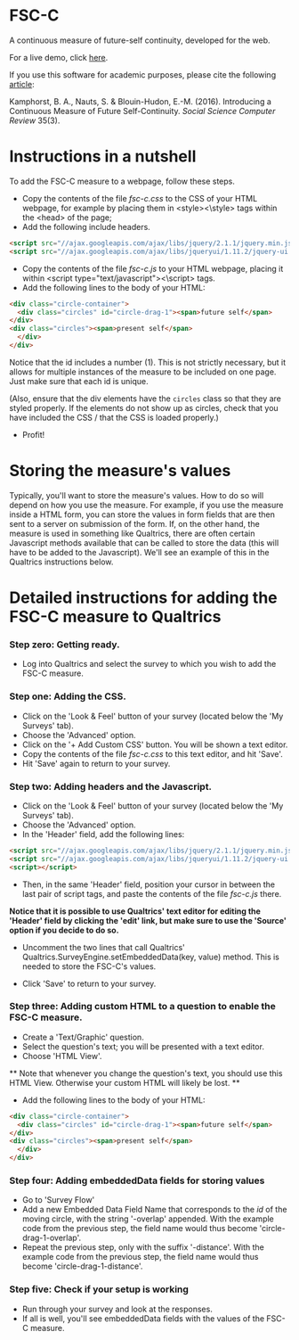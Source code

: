 # FSC-C
A continuous measure of future-self continuity, developed for the web.

For a live demo, click [here](http://jsfiddle.net/xgdVM/113/embedded/result/).

If you use this software for academic purposes, please cite the following [article](https://journals.sagepub.com/doi/pdf/10.1177/0894439316653513): 

  Kamphorst, B. A., Nauts, S. & Blouin-Hudon, E.-M. (2016). Introducing a Continuous Measure of Future Self-Continuity. _Social Science Computer Review_ 35(3).


# Instructions in a nutshell

To add the FSC-C measure to a webpage, follow these steps. 

* Copy the contents of the file _fsc-c.css_ to the CSS of your HTML webpage, for example by placing them in \<style\>\<\\style\> tags within the \<head\> of the page;
* Add the following include headers.
```html
<script src="//ajax.googleapis.com/ajax/libs/jquery/2.1.1/jquery.min.js"></script>
<script src="//ajax.googleapis.com/ajax/libs/jqueryui/1.11.2/jquery-ui.min.js"></script>
```

* Copy the contents of the file _fsc-c.js_ to your HTML webpage, placing it within \<script type="text/javascript"\>\<\\script\> tags.
* Add the following lines to the body of your HTML:

```html
<div class="circle-container">
  <div class="circles" id="circle-drag-1"><span>future self</span>
</div>
<div class="circles"><span>present self</span>
  </div>
</div>
```
Notice that the id includes a number (1). This is not strictly necessary, but it allows for multiple instances of the measure to be included on one page. Just make sure that each id is unique.

(Also, ensure that the div elements have the `circles` class so that they are styled properly. If the elements do not show up as circles, check that you have included the CSS / that the CSS is loaded properly.)

* Profit!

# Storing the measure's values

Typically, you'll want to store the measure's values. How to do so will depend on how you use the measure. For example, if you use the measure inside a HTML form, you can store the values in form fields that are then sent to a server on submission of the form. If, on the other hand, the measure is used in something like Qualtrics, there are often certain Javascript methods available that can be called to store the data (this will have to be added to the Javascript). We'll see an example of this in the Qualtrics instructions below.


# Detailed instructions for adding the FSC-C measure to Qualtrics

### Step zero: Getting ready.
* Log into Qualtrics and select the survey to which you wish to add the FSC-C measure.

### Step one: Adding the CSS.

* Click on the 'Look \& Feel' button of your survey (located below the 'My Surveys' tab).
* Choose the 'Advanced' option.
* Click on the '+ Add Custom CSS' button. You will be shown a text editor.
* Copy the contents of the file _fsc-c.css_ to this text editor, and hit 'Save'.
* Hit 'Save' again to return to your survey.

### Step two: Adding headers and the Javascript.

* Click on the 'Look \& Feel' button of your survey (located below the 'My Surveys' tab).
* Choose the 'Advanced' option.
* In the 'Header' field, add the following lines:

```html
<script src="//ajax.googleapis.com/ajax/libs/jquery/2.1.1/jquery.min.js"></script>
<script src="//ajax.googleapis.com/ajax/libs/jqueryui/1.11.2/jquery-ui.min.js"></script>
<script></script>
```
* Then, in the same 'Header' field, position your cursor in between the last pair of script tags, and paste the contents of the file _fsc-c.js_ there.

**Notice that it is possible to use Qualtrics' text editor for editing the 'Header' field by clicking the 'edit' link, but make sure to use the 'Source' option if you decide to do so.**

* Uncomment the two lines that call Qualtrics' Qualtrics.SurveyEngine.setEmbeddedData(key, value) method. This is needed to store the FSC-C's values.

* Click 'Save' to return to your survey.

### Step three: Adding custom HTML to a question to enable the FSC-C measure.

* Create a 'Text/Graphic' question.
* Select the question's text; you will be presented with a text editor.
* Choose 'HTML View'.

** Note that whenever you change the question's text, you should use this HTML View. Otherwise your custom HTML will likely be lost. **

* Add the following lines to the body of your HTML:

```html
<div class="circle-container">
  <div class="circles" id="circle-drag-1"><span>future self</span>
</div>
<div class="circles"><span>present self</span>
  </div>
</div>
```

### Step four: Adding embeddedData fields for storing values

* Go to 'Survey Flow'
* Add a new Embedded Data Field Name that corresponds to the _id_ of the moving circle, with the string '-overlap' appended. With the example code from the previous step, the field name would thus become 'circle-drag-1-overlap'.
* Repeat the previous step, only with the suffix '-distance'. With the example code from the previous step, the field name would thus become 'circle-drag-1-distance'.


### Step five: Check if your setup is working

* Run through your survey and look at the responses. 
* If all is well, you'll see embeddedData fields with the values of the FSC-C measure.


